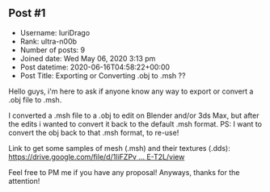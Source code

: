 ## Post #1
- Username: IuriDrago
- Rank: ultra-n00b
- Number of posts: 9
- Joined date: Wed May 06, 2020 3:13 pm
- Post datetime: 2020-06-16T04:58:22+00:00
- Post Title: Exporting or Converting .obj to .msh ??

Hello guys, i'm here to ask if anyone know any way to export or convert a .obj file to .msh.

I converted a .msh file to a .obj to edit on Blender and/or 3ds Max, but after the edits i wanted to convert it back to the default .msh format.
PS: I want to convert the obj back to that .msh format, to re-use!

Link to get some samples of mesh (.msh) and their textures (.dds):
[https://drive.google.com/file/d/1IiFZPv ... E-T2L/view](https://drive.google.com/file/d/1IiFZPv0DNLu78FSjSTGOYEgbuvuE-T2L/view)

Feel free to PM me if you have any proposal! 
Anyways, thanks for the attention!
